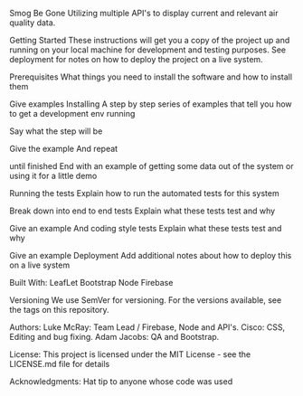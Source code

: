 Smog Be Gone
Utilizing multiple API's to display current and relevant air quality data.

Getting Started
These instructions will get you a copy of the project up and running on your local machine for development and testing purposes. See deployment for notes on how to deploy the project on a live system.

Prerequisites
What things you need to install the software and how to install them

Give examples
Installing
A step by step series of examples that tell you how to get a development env running

Say what the step will be

Give the example
And repeat

until finished
End with an example of getting some data out of the system or using it for a little demo

Running the tests
Explain how to run the automated tests for this system

Break down into end to end tests
Explain what these tests test and why

Give an example
And coding style tests
Explain what these tests test and why

Give an example
Deployment
Add additional notes about how to deploy this on a live system

Built With:
LeafLet
Bootstrap
Node
Firebase


Versioning
We use SemVer for versioning. For the versions available, see the tags on this repository.

Authors:
Luke McRay: Team Lead / Firebase, Node and API's.
Cisco: CSS, Editing and bug fixing.
Adam Jacobs: QA and Bootstrap.

License:
This project is licensed under the MIT License - see the LICENSE.md file for details

Acknowledgments:
Hat tip to anyone whose code was used
